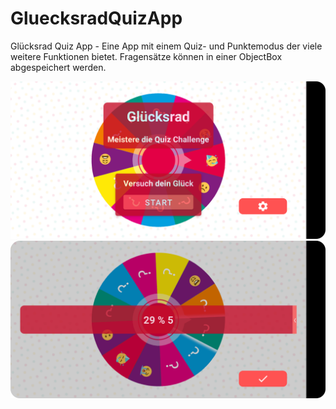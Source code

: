 # GluecksradQuizApp
Glücksrad Quiz App - Eine App mit einem Quiz- und Punktemodus der viele weitere Funktionen bietet. Fragensätze können in einer ObjectBox abgespeichert werden.

<img src="images/gluecksrad_01.png">
<img src="images/gluecksrad_02.png">
